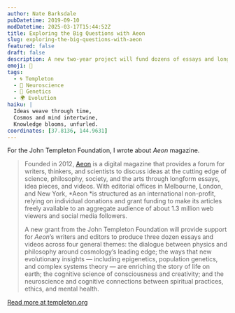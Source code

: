 ```yaml
---
author: Nate Barksdale
pubDatetime: 2019-09-10
modDatetime: 2025-03-17T15:44:52Z
title: Exploring the Big Questions with Aeon
slug: exploring-the-big-questions-with-aeon
featured: false
draft: false
description: A new two-year project will fund dozens of essays and longform pieces published in one of the most innovative and engaging journals of science and thought.
emoji: 🌌
tags:
  - 🌀 Templeton
  - 🧠 Neuroscience
  - 🧬 Genetics
  - 🌍 Evolution
haiku: |
  Ideas weave through time,  
  Cosmos and mind intertwine,  
  Knowledge blooms, unfurled.
coordinates: [37.8136, 144.9631]
---
```


For the John Templeton Foundation, I wrote about *Aeon* magazine.

> Founded in 2012, [Aeon](https://aeon.co) is a digital magazine that provides a forum for writers, thinkers, and scientists to discuss ideas at the cutting edge of science, philosophy, society, and the arts through longform essays, idea pieces, and videos. With editorial offices in Melbourne, London, and New York, *Aeon *is structured as an international non-profit, relying on individual donations and grant funding to make its articles freely available to an aggregate audience of about 1.3 million web viewers and social media followers.
>
> A new grant from the John Templeton Foundation will provide support for *Aeon*’s writers and editors to produce three dozen essays and videos across four general themes: the dialogue between physics and philosophy around cosmology’s leading edge; the ways that new evolutionary insights — including epigenetics, population genetics, and complex systems theory — are enriching the story of life on earth; the cognitive science of consciousness and creativity; and the neuroscience and cognitive connections between spiritual practices, ethics, and mental health.

[Read more at templeton.org](https://www.templeton.org/news/exploring-the-big-questions-with-aeon)
